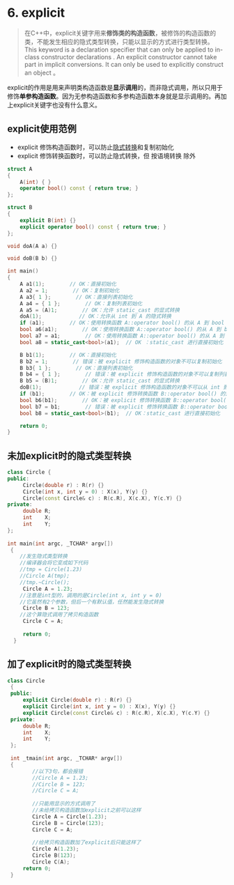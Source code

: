 # 6. explicit
> 在C++中，explicit关键字用来**修饰类的构造函数**，被修饰的构造函数的类，不能发生相应的隐式类型转换，只能以显示的方式进行类型转换。
This keyword is a declaration specifier that can only be applied to in-class constructor declarations . An explicit constructor cannot take part in implicit conversions. It can only be used to explicitly construct an object 。


explicit的作用是用来声明类构造函数是**显示调用**的，而非隐式调用，所以只用于修饰**单参构造函数**。因为无参构造函数和多参构造函数本身就是显示调用的。再加上explicit关键字也没有什么意义。

## explicit使用范例
- explicit 修饰构造函数时，可以防止[隐式转换](https://zh.cppreference.com/w/cpp/language/implicit_conversion)和复制初始化
- explicit 修饰转换函数时，可以防止隐式转换，但 按语境转换 除外  
```c++
struct A
{
    A(int) { }
    operator bool() const { return true; }
};

struct B
{
    explicit B(int) {}
    explicit operator bool() const { return true; }
};

void doA(A a) {}

void doB(B b) {}

int main()
{
    A a1(1);        // OK：直接初始化
    A a2 = 1;        // OK：复制初始化
    A a3{ 1 };        // OK：直接列表初始化
    A a4 = { 1 };        // OK：复制列表初始化
    A a5 = (A)1;        // OK：允许 static_cast 的显式转换 
    doA(1);            // OK：允许从 int 到 A 的隐式转换
    if (a1);        // OK：使用转换函数 A::operator bool() 的从 A 到 bool 的隐式转换
    bool a6(a1);        // OK：使用转换函数 A::operator bool() 的从 A 到 bool 的隐式转换
    bool a7 = a1;        // OK：使用转换函数 A::operator bool() 的从 A 到 bool 的隐式转换
    bool a8 = static_cast<bool>(a1);  // OK ：static_cast 进行直接初始化

    B b1(1);        // OK：直接初始化
    B b2 = 1;        // 错误：被 explicit 修饰构造函数的对象不可以复制初始化
    B b3{ 1 };        // OK：直接列表初始化
    B b4 = { 1 };        // 错误：被 explicit 修饰构造函数的对象不可以复制列表初始化
    B b5 = (B)1;        // OK：允许 static_cast 的显式转换
    doB(1);            // 错误：被 explicit 修饰构造函数的对象不可以从 int 到 B 的隐式转换
    if (b1);        // OK：被 explicit 修饰转换函数 B::operator bool() 的对象可以从 B 到 bool 的按语境转换
    bool b6(b1);        // OK：被 explicit 修饰转换函数 B::operator bool() 的对象可以从 B 到 bool 的按语境转换
    bool b7 = b1;        // 错误：被 explicit 修饰转换函数 B::operator bool() 的对象不可以隐式转换
    bool b8 = static_cast<bool>(b1);  // OK：static_cast 进行直接初始化

    return 0;
}

```


## 未加explicit时的隐式类型转换
```c++
class Circle { 
public: 
     Circle(double r) : R(r) {} 
     Circle(int x, int y = 0) : X(x), Y(y) {} 
     Circle(const Circle& c) : R(c.R), X(c.X), Y(c.Y) {} 
private: 
     double R; 
     int    X; 
     int    Y; 
}; 
  
int main(int argc, _TCHAR* argv[]) 
 { 
    //发生隐式类型转换 
    //编译器会将它变成如下代码 
    //tmp = Circle(1.23) 
    //Circle A(tmp); 
    //tmp.~Circle(); 
     Circle A = 1.23;  
    //注意是int型的，调用的是Circle(int x, int y = 0) 
    //它虽然有2个参数，但后一个有默认值，任然能发生隐式转换 
     Circle B = 123; 
    //这个算隐式调用了拷贝构造函数 
     Circle C = A; 
      
     return 0; 
  } 
```

## 加了explicit时的隐式类型转换
```c++
class Circle 
 { 
 public: 
     explicit Circle(double r) : R(r) {} 
     explicit Circle(int x, int y = 0) : X(x), Y(y) {} 
     explicit Circle(const Circle& c) : R(c.R), X(c.X), Y(c.Y) {} 
 private: 
     double R; 
     int    X; 
     int    Y; 
 }; 
  
 int _tmain(int argc, _TCHAR* argv[]) 
 { 
        //以下3句，都会报错 
        //Circle A = 1.23;  
        //Circle B = 123; 
        //Circle C = A; 
      
        //只能用显示的方式调用了 
        //未给拷贝构造函数加explicit之前可以这样 
        Circle A = Circle(1.23); 
        Circle B = Circle(123); 
        Circle C = A; 
  
        //给拷贝构造函数加了explicit后只能这样了 
        Circle A(1.23); 
        Circle B(123); 
        Circle C(A); 
     return 0; 
 } 
```